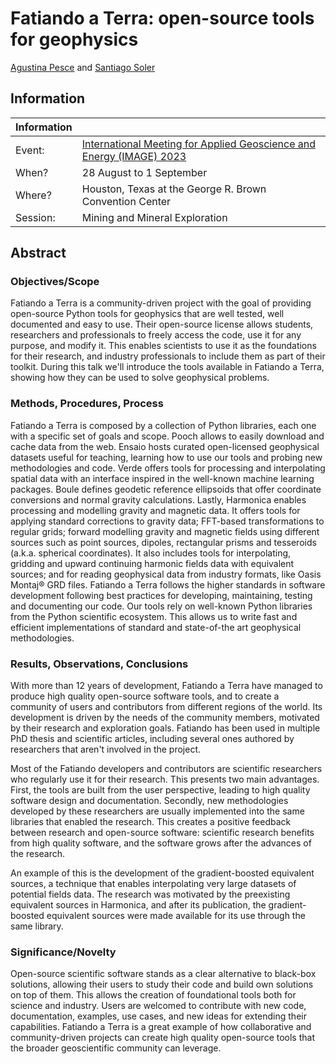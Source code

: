 # Fatiando a Terra: open-source tools for geophysics

[Agustina Pesce](https://aguspesce.github.io) and
[Santiago Soler](https://www.santisoler.com)

## Information

| Information | |
|--|--|
| Event: | [International Meeting for Applied Geoscience and Energy (IMAGE) 2023](https://www.imageevent.org) |
| When? | 28 August to 1 September |
| Where? | Houston, Texas at the George R. Brown Convention Center |
| Session: | Mining and Mineral Exploration |


## Abstract

<!-- * Objectives/Scope: Please list the objectives and scope of the proposed paper. (maximum 100 words) -->
<!-- * Methods, Procedures, Process: Please briefly explain your overall approach, including your methods, -->
<!-- procedures, and process. (maximum 250 words) -->
<!-- * Results, Observations, Conclusions: Please describe the results, observations, and conclusions of the proposed -->
<!-- paper. (maximum 250 words) -->
<!-- * Significance/Novelty: Please explain how this presentation will present new or additive information that can -->
<!-- be of benefit to a practicing geoscientist. (maximum 100 words) -->


### Objectives/Scope

<!-- 600 characters -->

Fatiando a Terra is a community-driven project with the goal of providing
open-source Python tools for geophysics that are well tested, well documented
and easy to use.
Their open-source license allows students, researchers and professionals
to freely access the code, use it for any purpose, and modify it.
This enables scientists to use it as the foundations for their research, and
industry professionals to include them as part of their toolkit.
During this talk we'll introduce the tools available in Fatiando a Terra,
showing how they can be used to solve geophysical problems.


### Methods, Procedures, Process

<!-- 1500 characters -->

Fatiando a Terra is composed by a collection of Python libraries, each one with
a specific set of goals and scope.
Pooch allows to easily download and cache data from the web.
Ensaio hosts curated open-licensed geophysical datasets useful for teaching,
learning how to use our tools and probing new methodologies and code.
Verde offers tools for processing and interpolating spatial data with an
interface inspired in the well-known machine learning packages.
Boule defines geodetic reference ellipsoids that offer coordinate
conversions and normal gravity calculations.
Lastly, Harmonica enables processing and modelling gravity and magnetic
data.
It offers tools for applying standard corrections to gravity data; FFT-based
transformations to regular grids; forward modelling gravity and magnetic fields
using different sources such as point sources, dipoles, rectangular prisms and
tesseroids (a.k.a. spherical coordinates).
It also includes tools for interpolating, gridding and upward
continuing harmonic fields data with equivalent sources; and for reading
geophysical data from industry formats, like Oasis Montaj® GRD files.
Fatiando a Terra follows the higher standards in software development following
best practices for developing, maintaining, testing and documenting our code.
Our tools rely on well-known Python libraries from the Python scientific
ecosystem. This allows us to write fast and efficient implementations of
standard and state-of-the art geophysical methodologies.


### Results, Observations, Conclusions

<!-- 1500 characters -->

With more than 12 years of development, Fatiando a Terra have
managed to produce high quality open-source software tools, and to create
a community of users and contributors from different regions of the
world.
Its development is driven by the needs of the community members, motivated by
their research and exploration goals.
Fatiando has been used in multiple PhD thesis and scientific articles,
including several ones authored by researchers that aren't involved in the
project.

Most of the Fatiando developers and contributors are scientific researchers who
regularly use it for their research.
This presents two main advantages.
First, the tools are built from the user perspective, leading to high
quality software design and documentation.
Secondly, new methodologies developed by these researchers are usually
implemented into the same libraries that enabled the research.
This creates a positive feedback between research and open-source software:
scientific research benefits from high quality software, and the software grows
after the advances of the research.

An example of this is the development of the gradient-boosted equivalent
sources, a technique that enables interpolating very large datasets of
potential fields data.
The research was motivated by the preexisting equivalent sources in
Harmonica, and after its publication, the gradient-boosted equivalent sources
were made available for its use through the same library.


### Significance/Novelty

<!-- 600 characters -->

Open-source scientific software stands as a clear alternative to black-box
solutions, allowing their users to study their code and build own solutions on
top of them.
This allows the creation of foundational tools both for science and industry.
Users are welcomed to contribute with new code, documentation, examples, use
cases, and new ideas for extending their capabilities.
Fatiando a Terra is a great example of how collaborative and community-driven
projects can create high quality open-source tools that the broader
geoscientific community can leverage.
